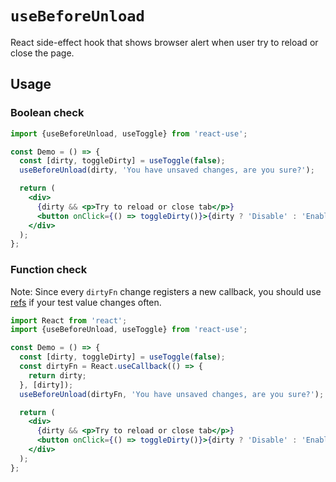 # `useBeforeUnload`

React side-effect hook that shows browser alert when user try to reload or close the page.


## Usage

### Boolean check

```jsx
import {useBeforeUnload, useToggle} from 'react-use';

const Demo = () => {
  const [dirty, toggleDirty] = useToggle(false);
  useBeforeUnload(dirty, 'You have unsaved changes, are you sure?');

  return (
    <div>
      {dirty && <p>Try to reload or close tab</p>}
      <button onClick={() => toggleDirty()}>{dirty ? 'Disable' : 'Enable'}</button>
    </div>
  );
};
```

### Function check

Note: Since every `dirtyFn` change registers a new callback, you should use
[refs](https://reactjs.org/docs/hooks-faq.html#how-to-read-an-often-changing-value-from-usecallback)
if your test value changes often.

```jsx
import React from 'react';
import {useBeforeUnload, useToggle} from 'react-use';

const Demo = () => {
  const [dirty, toggleDirty] = useToggle(false);
  const dirtyFn = React.useCallback(() => {
    return dirty;
  }, [dirty]);
  useBeforeUnload(dirtyFn, 'You have unsaved changes, are you sure?');

  return (
    <div>
      {dirty && <p>Try to reload or close tab</p>}
      <button onClick={() => toggleDirty()}>{dirty ? 'Disable' : 'Enable'}</button>
    </div>
  );
};
```
